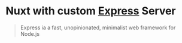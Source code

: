 # Nuxt with custom [Express](https://expressjs.com/) Server

> Express ia a fast, unopinionated, minimalist web framework for Node.js
